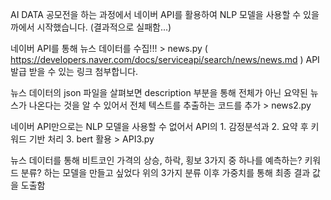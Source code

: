 AI DATA 공모전을 하는 과정에서 네이버 API를 활용하여 NLP 모델을 사용할 수 있을까에서 시작했습니다. (결과적으로 실패함...)

네이버 API를 통해 뉴스 데이터를 수집!!! > news.py ( https://developers.naver.com/docs/serviceapi/search/news/news.md ) API 발급 받을 수 있는 링크 첨부합니다.

뉴스 데이터의 json 파일을 살펴보면 description 부분을 통해 전체가 아닌 요약된 뉴스가 나온다는 것을 알 수 있어서 전체 텍스트를 추출하는 코드를 추가 > news2.py

네이버 API만으로는 NLP 모델을 사용할 수 없어서 API의 1. 감정분석과 2. 요약 후 키워드 기반 처리 3. bert 활용 > API3.py

뉴스 데이터를 통해 비트코인 가격의 상승, 하락, 횡보 3가지 중 하나를 예측하는? 키워드 분류? 하는 모델을 만들고 싶었다 위의 3가지 분류 이후 가중치를 통해 최종 결과 값을 도출함
